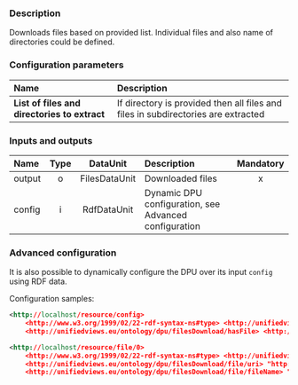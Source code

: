 ### Description

Downloads files based on provided list. Individual files and also name of directories could be defined.

### Configuration parameters

| Name | Description |
|:----|:----|
|**List of files and directories to extract** | If directory is provided then all files and files in subdirectories are extracted |

### Inputs and outputs

|Name |Type | DataUnit | Description | Mandatory |
|:--------|:------:|:------:|:-------------|:---------------------:|
|output |o| FilesDataUnit | Downloaded files |x|
|config |i| RdfDataUnit | Dynamic DPU configuration, see Advanced configuration | |

### Advanced configuration

It is also possible to dynamically configure the DPU over its input `config` using RDF data.

Configuration samples:
```xml
<http://localhost/resource/config> 
    <http://www.w3.org/1999/02/22-rdf-syntax-ns#type> <http://unifiedviews.eu/ontology/dpu/filesDownload/Config>;
    <http://unifiedviews.eu/ontology/dpu/filesDownload/hasFile> <http://localhost/resource/file/0>.
```
```xml
<http://localhost/resource/file/0>
    <http://www.w3.org/1999/02/22-rdf-syntax-ns#type> <http://unifiedviews.eu/ontology/dpu/filesDownload/File>;
    <http://unifiedviews.eu/ontology/dpu/filesDownload/file/uri> "http://www.zmluvy.gov.sk/data/att/117597_dokument.pdf";
    <http://unifiedviews.eu/ontology/dpu/filesDownload/file/fileName> "zmluva.pdf".
```
